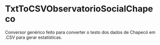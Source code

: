 # TxtToCSVObservatorioSocialChapeco
Conversor genérico feito para converter o testo dos dados de Chapecó em .CSV para gerar estatísticas.
